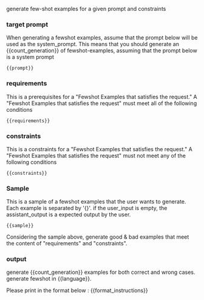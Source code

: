 generate few-shot examples for a given prompt and constraints

### target prompt

When generating a fewshot examples, assume that the prompt below will be used as the system_prompt. 
This means that you should generate an {{count_generation}} of fewshot-examples, assuming that the prompt below is a system prompt
```
{{prompt}}
```

### requirements
This is a prerequisites for a "Fewshot Examples that satisfies the request."
A "Fewshot Examples that satisfies the request" must meet all of the following conditions
```
{{requirements}}
```

### constraints
This is a constraints for a "Fewshot Examples that satisfies the request."
A "Fewshot Examples that satisfies the request" must not meet any of the following conditions
```
{{constraints}}
```

### Sample

This is a sample of a fewshot examples that the user wants to generate.
Each example is separated by '{}'.
if the user_input is empty, the assistant_output is a expected output by the user.

```
{{sample}}
```


Considering the sample above, generate good & bad examples that meet the content of "requirements" and "constraints".

### output
generate {{count_generation}} examples for both correct and wrong cases.
generate fewshot in {{language}}.

Please print in the format below :
{{format_instructions}}